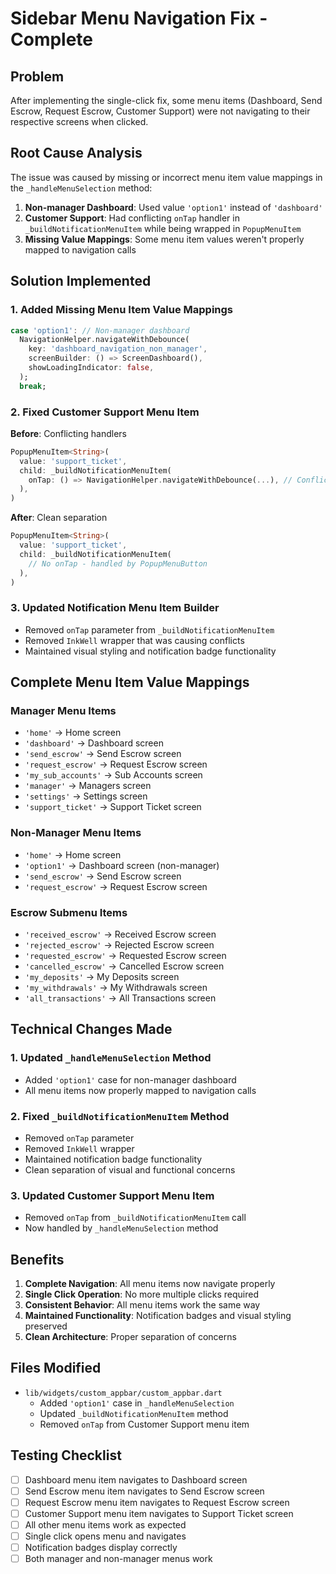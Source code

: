 # Sidebar Menu Navigation Fix - Complete

## Problem
After implementing the single-click fix, some menu items (Dashboard, Send Escrow, Request Escrow, Customer Support) were not navigating to their respective screens when clicked.

## Root Cause Analysis
The issue was caused by missing or incorrect menu item value mappings in the `_handleMenuSelection` method:

1. **Non-manager Dashboard**: Used value `'option1'` instead of `'dashboard'`
2. **Customer Support**: Had conflicting `onTap` handler in `_buildNotificationMenuItem` while being wrapped in `PopupMenuItem`
3. **Missing Value Mappings**: Some menu item values weren't properly mapped to navigation calls

## Solution Implemented

### 1. Added Missing Menu Item Value Mappings
```dart
case 'option1': // Non-manager dashboard
  NavigationHelper.navigateWithDebounce(
    key: 'dashboard_navigation_non_manager',
    screenBuilder: () => ScreenDashboard(),
    showLoadingIndicator: false,
  );
  break;
```

### 2. Fixed Customer Support Menu Item
**Before**: Conflicting handlers
```dart
PopupMenuItem<String>(
  value: 'support_ticket',
  child: _buildNotificationMenuItem(
    onTap: () => NavigationHelper.navigateWithDebounce(...), // Conflict!
  ),
)
```

**After**: Clean separation
```dart
PopupMenuItem<String>(
  value: 'support_ticket',
  child: _buildNotificationMenuItem(
    // No onTap - handled by PopupMenuButton
  ),
)
```

### 3. Updated Notification Menu Item Builder
- Removed `onTap` parameter from `_buildNotificationMenuItem`
- Removed `InkWell` wrapper that was causing conflicts
- Maintained visual styling and notification badge functionality

## Complete Menu Item Value Mappings

### Manager Menu Items
- `'home'` → Home screen
- `'dashboard'` → Dashboard screen
- `'send_escrow'` → Send Escrow screen
- `'request_escrow'` → Request Escrow screen
- `'my_sub_accounts'` → Sub Accounts screen
- `'manager'` → Managers screen
- `'settings'` → Settings screen
- `'support_ticket'` → Support Ticket screen

### Non-Manager Menu Items
- `'home'` → Home screen
- `'option1'` → Dashboard screen (non-manager)
- `'send_escrow'` → Send Escrow screen
- `'request_escrow'` → Request Escrow screen

### Escrow Submenu Items
- `'received_escrow'` → Received Escrow screen
- `'rejected_escrow'` → Rejected Escrow screen
- `'requested_escrow'` → Requested Escrow screen
- `'cancelled_escrow'` → Cancelled Escrow screen
- `'my_deposits'` → My Deposits screen
- `'my_withdrawals'` → My Withdrawals screen
- `'all_transactions'` → All Transactions screen

## Technical Changes Made

### 1. Updated `_handleMenuSelection` Method
- Added `'option1'` case for non-manager dashboard
- All menu items now properly mapped to navigation calls

### 2. Fixed `_buildNotificationMenuItem` Method
- Removed `onTap` parameter
- Removed `InkWell` wrapper
- Maintained notification badge functionality
- Clean separation of visual and functional concerns

### 3. Updated Customer Support Menu Item
- Removed `onTap` from `_buildNotificationMenuItem` call
- Now handled by `_handleMenuSelection` method

## Benefits

1. **Complete Navigation**: All menu items now navigate properly
2. **Single Click Operation**: No more multiple clicks required
3. **Consistent Behavior**: All menu items work the same way
4. **Maintained Functionality**: Notification badges and visual styling preserved
5. **Clean Architecture**: Proper separation of concerns

## Files Modified
- `lib/widgets/custom_appbar/custom_appbar.dart`
  - Added `'option1'` case in `_handleMenuSelection`
  - Updated `_buildNotificationMenuItem` method
  - Removed `onTap` from Customer Support menu item

## Testing Checklist
- [ ] Dashboard menu item navigates to Dashboard screen
- [ ] Send Escrow menu item navigates to Send Escrow screen
- [ ] Request Escrow menu item navigates to Request Escrow screen
- [ ] Customer Support menu item navigates to Support Ticket screen
- [ ] All other menu items work as expected
- [ ] Single click opens menu and navigates
- [ ] Notification badges display correctly
- [ ] Both manager and non-manager menus work
